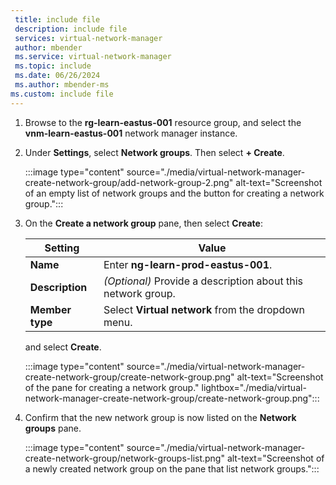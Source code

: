 ```yaml
---
 title: include file
 description: include file
 services: virtual-network-manager
 author: mbender
 ms.service: virtual-network-manager
 ms.topic: include
 ms.date: 06/26/2024
 ms.author: mbender-ms
ms.custom: include file
---
```


1. Browse to the **rg-learn-eastus-001** resource group, and select the **vnm-learn-eastus-001** network manager instance.

1. Under **Settings**, select **Network groups**. Then select **+ Create**.

    :::image type="content" source="./media/virtual-network-manager-create-network-group/add-network-group-2.png" alt-text="Screenshot of an empty list of network groups and the button for creating a network group.":::

1. On the **Create a network group** pane, then select **Create**:
   
   | **Setting** | **Value** |
    | --- | --- |
    | **Name** | Enter **ng-learn-prod-eastus-001**. |
    | **Description** | *(Optional)* Provide a description about this network group. |
    | **Member type** | Select **Virtual network** from the dropdown menu. |
    
    and select **Create**.

    :::image type="content" source="./media/virtual-network-manager-create-network-group/create-network-group.png" alt-text="Screenshot of the pane for creating a network group." lightbox="./media/virtual-network-manager-create-network-group/create-network-group.png":::

2. Confirm that the new network group is now listed on the **Network groups** pane.

    :::image type="content" source="./media/virtual-network-manager-create-network-group/network-groups-list.png" alt-text="Screenshot of a newly created network group on the pane that list network groups.":::
